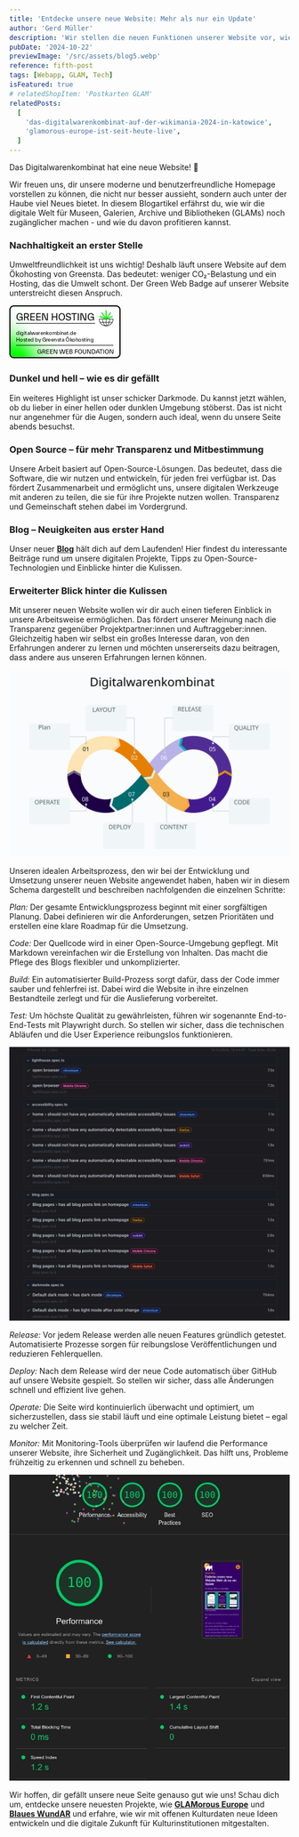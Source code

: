 ```yaml
---
title: 'Entdecke unsere neue Website: Mehr als nur ein Update'
author: 'Gerd Müller'
description: 'Wir stellen die neuen Funktionen unserer Website vor, wie umweltfreundliches Hosting, den Darkmode und Open-Source-Lösungen. Zudem bieten wir einen Einblick in die technischen Schritte – von der Planung über den Code und Tests bis hin zu Deployment und Monitoring.'
pubDate: '2024-10-22'
previewImage: '/src/assets/blog5.webp'
reference: fifth-post
tags: [Webapp, GLAM, Tech]
isFeatured: true
# relatedShopItem: 'Postkarten GLAM'
relatedPosts:
  [
    'das-digitalwarenkombinat-auf-der-wikimania-2024-in-katowice',
    'glamorous-europe-ist-seit-heute-live',
  ]
---
```


Das Digitalwarenkombinat hat eine neue Website! 🎉

Wir freuen uns, dir unsere moderne und benutzerfreundliche Homepage vorstellen zu können, die nicht nur besser aussieht, sondern auch unter der Haube viel Neues bietet. In diesem Blogartikel erfährst du, wie wir die digitale Welt für Museen, Galerien, Archive und Bibliotheken (GLAMs) noch zugänglicher machen - und wie du davon profitieren kannst.

### Nachhaltigkeit an erster Stelle

Umweltfreundlichkeit ist uns wichtig! Deshalb läuft unsere Website auf dem Ökohosting von Greensta. Das bedeutet: weniger CO₂-Belastung und ein Hosting, das die Umwelt schont. Der Green Web Badge auf unserer Website unterstreicht diesen Anspruch.

![Green Web Badge](../../assets/blog5_1.webp)

### Dunkel und hell – wie es dir gefällt

Ein weiteres Highlight ist unser schicker Darkmode. Du kannst jetzt wählen, ob du lieber in einer hellen oder dunklen Umgebung stöberst. Das ist nicht nur angenehmer für die Augen, sondern auch ideal, wenn du unsere Seite abends besuchst.

### Open Source – für mehr Transparenz und Mitbestimmung

Unsere Arbeit basiert auf Open-Source-Lösungen. Das bedeutet, dass die Software, die wir nutzen und entwickeln, für jeden frei verfügbar ist. Das fördert Zusammenarbeit und ermöglicht uns, unsere digitalen Werkzeuge mit anderen zu teilen, die sie für ihre Projekte nutzen wollen. Transparenz und Gemeinschaft stehen dabei im Vordergrund.

### Blog – Neuigkeiten aus erster Hand

Unser neuer [**Blog**](/blog/) hält dich auf dem Laufenden! Hier findest du interessante Beiträge rund um unsere digitalen Projekte, Tipps zu Open-Source-Technologien und Einblicke hinter die Kulissen.

### Erweiterter Blick hinter die Kulissen

Mit unserer neuen Website wollen wir dir auch einen tieferen Einblick in unsere Arbeitsweise ermöglichen. Das fördert unserer Meinung nach die Transparenz gegenüber Projektpartner:innen und Auftraggeber:innen. Gleichzeitig haben wir selbst ein großes Interesse daran, von den Erfahrungen anderer zu lernen und möchten unsererseits dazu beitragen, dass andere aus unseren Erfahrungen lernen können.

![CI/CD](../../assets/blog5_2.svg)

Unseren idealen Arbeitsprozess, den wir bei der Entwicklung und Umsetzung unserer neuen Website angewendet haben, haben wir in diesem Schema dargestellt und beschreiben nachfolgenden die einzelnen Schritte:

_Plan:_ Der gesamte Entwicklungsprozess beginnt mit einer sorgfältigen Planung. Dabei definieren wir die Anforderungen, setzen Prioritäten und erstellen eine klare Roadmap für die Umsetzung.

_Code:_ Der Quellcode wird in einer Open-Source-Umgebung gepflegt. Mit Markdown vereinfachen wir die Erstellung von Inhalten. Das macht die Pflege des Blogs flexibler und unkomplizierter.

_Build:_ Ein automatisierter Build-Prozess sorgt dafür, dass der Code immer sauber und fehlerfrei ist. Dabei wird die Website in ihre einzelnen Bestandteile zerlegt und für die Auslieferung vorbereitet.

_Test:_ Um höchste Qualität zu gewährleisten, führen wir sogenannte End-to-End-Tests mit Playwright durch. So stellen wir sicher, dass die technischen Abläufen und die User Experience reibungslos funktionieren.

![Playwright](../../assets/blog5_3.webp)

_Release:_ Vor jedem Release werden alle neuen Features gründlich getestet. Automatisierte Prozesse sorgen für reibungslose Veröffentlichungen und reduzieren Fehlerquellen.

_Deploy:_ Nach dem Release wird der neue Code automatisch über GitHub auf unsere Website gespielt. So stellen wir sicher, dass alle Änderungen schnell und effizient live gehen.

_Operate:_ Die Seite wird kontinuierlich überwacht und optimiert, um sicherzustellen, dass sie stabil läuft und eine optimale Leistung bietet – egal zu welcher Zeit.

_Monitor:_ Mit Monitoring-Tools überprüfen wir laufend die Performance unserer Website, ihre Sicherheit und Zugänglichkeit. Das hilft uns, Probleme frühzeitig zu erkennen und schnell zu beheben.

![Lighthouse Score](../../assets/blog5_4.webp)

Wir hoffen, dir gefällt unsere neue Seite genauso gut wie uns! Schau dich um, entdecke unsere neuesten Projekte, wie [**GLAMorous Europe**](/projects/glamorous-europe/) und [**Blaues WundAR**](/projects/blaues-wundar/) und erfahre, wie wir mit offenen Kulturdaten neue Ideen entwickeln und die digitale Zukunft für Kulturinstitutionen mitgestalten.
